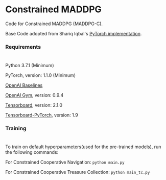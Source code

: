# **Constrained MADDPG**

Code for Constrained MADDPG (MADDPG-C).

Base Code adopted from Shariq Iqbal's [PyTorch implementation](https://github.com/shariqiqbal2810/maddpg-pytorch).

### Requirements 
#
Python 3.7.1 (Minimum) 

PyTorch, version: 1.1.0 (Minimum) 

[OpenAI Baselines](https://github.com/openai/baselines/)

[OpenAI Gym](https://github.com/openai/gym), version: 0.9.4

[Tensorboard](https://github.com/tensorflow/tensorboard), version: 2.1.0

[Tensorboard-PyTorch](https://github.com/lanpa/tensorboardX), version: 1.9

### Training 
#
To train on default hyperparameters(used for the pre-trained models), run the following commands:

For Constrained Cooperative Navigation: `python main.py`

For Constrained Cooperative Treasure Collection: `python main_tc.py`
